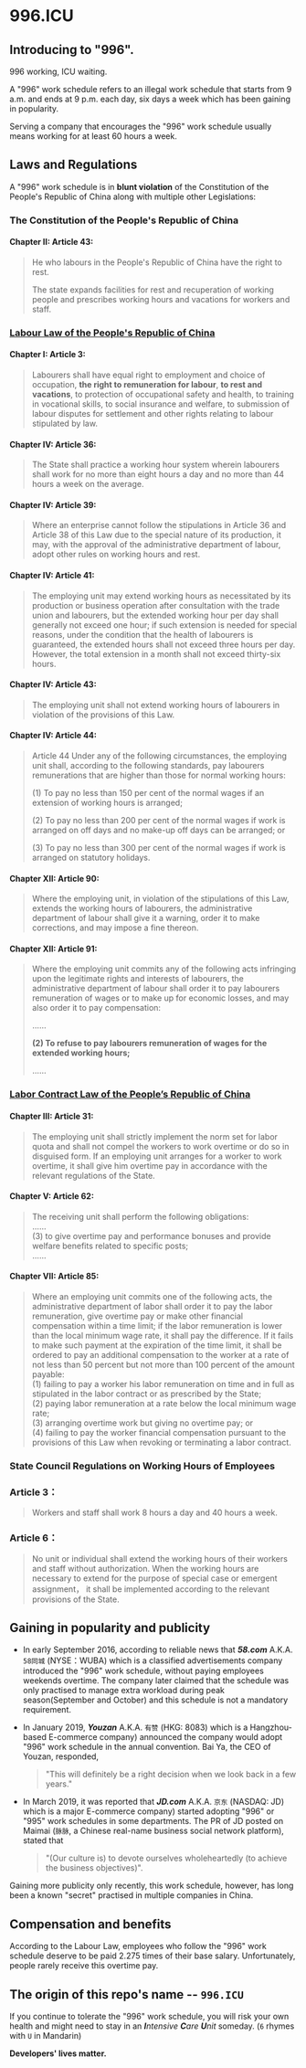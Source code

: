 996.ICU
===

## Introducing to "996".
996 working, ICU waiting.

A "996" work schedule refers to an illegal work schedule that starts from 9 a.m. and ends at 9 p.m. each day, six days a week which has been gaining in popularity.

Serving a company that encourages the "996" work schedule usually means working for at least 60 hours a week.

## Laws and Regulations

A "996" work schedule is in **blunt violation** of the Constitution of the People's Republic of China along with multiple other Legislations:

### The Constitution of the People's Republic of China

#### Chapter II: Article 43:
>He who labours in the People's Republic of China have the right to rest.
>
>The state expands facilities for rest and recuperation of working people and prescribes working hours and vacations for workers and staff.

### [Labour Law of the People's Republic of China](http://english.gov.cn/archive/laws_regulations/2014/08/23/content_281474983042473.htm)

#### Chapter I: Article 3:
> Labourers shall have equal right to employment and choice of occupation, **the right to remuneration for labour**, **to rest and vacations**, to protection of occupational safety and health, to training in vocational skills, to social insurance and welfare, to submission of labour disputes for settlement and other rights relating to labour stipulated by law.

#### Chapter IV: Article 36:
> The State shall practice a working hour system wherein labourers shall work for no more than eight hours a day and no more than 44 hours a week on the average.  

#### Chapter IV: Article 39:
> Where an enterprise cannot follow the stipulations in Article 36 and Article 38 of this Law due to the special nature of its production, it may, with the approval of the administrative department of labour, adopt other rules on working hours and rest.  

#### Chapter IV: Article 41:
> The employing unit may extend working hours as necessitated by its production or business operation after consultation with the trade union and labourers, but the extended working hour per day shall generally not exceed one hour; if such extension is needed for special reasons, under the condition that the health of labourers is guaranteed, the extended hours shall not exceed three hours per day. However, the total extension in a month shall not exceed thirty-six hours.  

#### Chapter IV: Article 43:
> The employing unit shall not extend working hours of labourers in violation of the provisions of this Law.

#### Chapter IV: Article 44:
>Article 44 Under any of the following circumstances, the employing unit shall, according to the following standards, pay labourers remunerations that are higher than those for normal working hours:
>
>(1) To pay no less than 150 per cent of the normal wages if an extension of working hours is arranged;
>
>(2) To pay no less than 200 per cent of the normal wages if work is arranged on off days and no make-up off days can be arranged; or
>
>(3) To pay no less than 300 per cent of the normal wages if work is arranged on statutory holidays.

#### Chapter XII: Article 90:
> Where the employing unit, in violation of the stipulations of this Law, extends the working hours of labourers, the administrative department of labour shall give it a warning, order it to make corrections, and may impose a fine thereon.  

#### Chapter XII: Article 91:
> Where the employing unit commits any of the following acts infringing upon the legitimate rights and interests of labourers, the administrative department of labour shall order it to pay labourers remuneration of wages or to make up for economic losses, and may also order it to pay compensation:
>
> ……
>
> __(2) To refuse to pay labourers remuneration of wages for the extended working hours;__
>
> ……

### [Labor Contract Law of the People’s Republic of China](http://english.gov.cn/archive/laws_regulations/2014/08/23/content_281474983042501.htm)

#### Chapter III: Article 31:
> The employing unit shall strictly implement the norm set for labor quota and shall not compel the workers to work overtime or do so in disguised form. If an employing unit arranges for a worker to work overtime, it shall give him overtime pay in accordance with the relevant regulations of the State.

#### Chapter V: Article 62:
> The receiving unit shall perform the following obligations:  
> ......  
> (3) to give overtime pay and performance bonuses and provide welfare benefits related to specific posts;  
> ......  

#### Chapter VII: Article 85:
> Where an employing unit commits one of the following acts, the administrative department of labor shall order it to pay the labor remuneration, give overtime pay or make other financial compensation within a time limit; if the labor remuneration is lower than the local minimum wage rate, it shall pay the difference. If it fails to make such payment at the expiration of the time limit, it shall be ordered to pay an additional compensation to the worker at a rate of not less than 50 percent but not more than 100 percent of the amount payable:  
> (1) failing to pay a worker his labor remuneration on time and in full as stipulated in the labor contract or as prescribed by the State;  
> (2) paying labor remuneration at a rate below the local minimum wage rate;  
> (3) arranging overtime work but giving no overtime pay; or  
> (4) failing to pay the worker financial compensation pursuant to the provisions of this Law when revoking or terminating a labor contract.

### State Council Regulations on Working Hours of Employees

### Article 3：
> Workers and staff shall work 8 hours a day and 40 hours a week.

### Article 6：
> No unit or individual shall extend the working hours of their workers and staff without authorization. When the working hours are necessary to extend for the purpose of special case or emergent assignment， it shall be implemented according to the relevant provisions of the State.

## Gaining in popularity and publicity

- In early September 2016, according to reliable news that __*58.com*__  A.K.A. `58同城` (NYSE：WUBA) which is a classified advertisements company introduced the "996" work schedule, without paying employees weekends overtime. The company later claimed that the schedule was only practised to manage extra workload during peak season(September and October) and this schedule is not a mandatory requirement.

- In January 2019, __*Youzan*__ A.K.A. `有赞` (HKG: 8083) which is a Hangzhou-based E-commerce company) announced the company would adopt "996" work schedule in the annual convention. Bai Ya, the CEO of Youzan, responded,

  > "This will definitely be a right decision when we look back in a few years."

- In March 2019, it was reported that __*JD.com*__  A.K.A. `京东` (NASDAQ: JD) which is a major E-commerce company) started adopting "996" or "995" work schedules in some departments. The PR of JD posted on Maimai (`脉脉`, a Chinese real-name business social network platform), stated that 

  > "(Our culture is) to devote ourselves wholeheartedly (to achieve the business objectives)".

Gaining more publicity only recently, this work schedule, however, has long been a known "secret" practised in multiple companies in China.
## Compensation and benefits

According to the Labour Law, employees who follow the "996" work schedule deserve to be paid 2.275 times of their base salary. Unfortunately, people rarely receive this overtime pay.

## The origin of this repo's name -- `996.ICU`

If you continue to tolerate the "996" work schedule, you will risk your own health and might need to stay in an _**I**ntensive **C**are **U**nit_ someday. (`6` rhymes with `U` in Mandarin)

__Developers' lives matter.__
